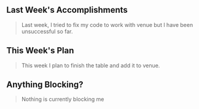 <h2>Last Week's Accomplishments</h2>

<blockquote>
  <p>Last week, I tried to fix my code to work with venue but I have been unsuccessful so far. 
</blockquote>

<h2>This Week's Plan</h2>

<blockquote>
  <p>This week I plan to finish the table and add it to venue. </p>
</blockquote>

<h2>Anything Blocking?</h2>

<blockquote>
  <p>Nothing is currently blocking me </p>
</blockquote>
